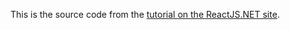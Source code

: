 This is the source code from the [tutorial on the ReactJS.NET site](https://reactjs.net/getting-started/tutorial.html).